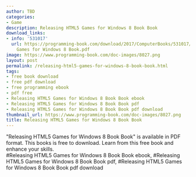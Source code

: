 ```yaml
---
author: TBD
categories:
- Game
description: Releasing HTML5 Games for Windows 8 Book Book
download_links:
- info: '531017'
  url: https://programming-book.com/download/2017/ComputerBooks/531017/Releasing HTML5
    Games for Windows 8 Book.pdf
image: https://www.programming-book.com/doc-images/8027.png
layout: post
permalink: /releasing-html5-games-for-windows-8-book-book.html
tags:
- free book download
- free pdf download
- free programming ebook
- pdf free
- Releasing HTML5 Games for Windows 8 Book Book ebook
- Releasing HTML5 Games for Windows 8 Book Book pdf
- Releasing HTML5 Games for Windows 8 Book Book pdf download
thumbnail_url: https://www.programming-book.com/doc-images/8027.png
title: Releasing HTML5 Games for Windows 8 Book Book
---
```


 
<div class="item-desc text-justify">
  "Releasing HTML5 Games for Windows 8 Book Book" is available in PDF format. This books is free to download. Learn from this free book and enhance your skills.
  <br>
  #Releasing HTML5 Games for Windows 8 Book Book ebook, #Releasing HTML5 Games for Windows 8 Book Book pdf, #Releasing HTML5 Games for Windows 8 Book Book pdf download
</div>